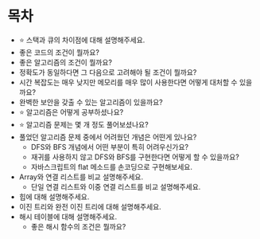 # 목차

- ⭐ 스택과 큐의 차이점에 대해 설명해주세요.
- 좋은 코드의 조건이 뭘까요?
- 좋은 알고리즘의 조건이 뭘까요?
- 정확도가 동일하다면 그 다음으로 고려해야 될 조건이 뭘까요?
- 시간 복잡도는 매우 낮지만 메모리를 매우 많이 사용한다면 어떻게 대처할 수 있을까요?
- 완벽한 보안을 갖출 수 있는 알고리즘이 있을까요?
- ⭐ 알고리즘은 어떻게 공부하셨나요?
- ⭐ 알고리즘 문제는 몇 개 정도 풀어보셨나요?
- 풀었던 알고리즘 문제 중에서 어려웠던 개념은 어떤게 있나요? 
  - DFS와 BFS 개념에서 어떤 부분이 특히 어려우신가요?
  - 재귀를 사용하지 않고 DFS와 BFS를 구현한다면 어떻게 할 수 있을까요?
  - 자바스크립트의 flat 메소드를 손코딩으로 구현해보세요.
- Array와 연결 리스트를 비교 설명해주세요.
  - 단일 연결 리스트와 이중 연결 리스트를 비교 설명해주세요.
- 힙에 대해 설명해주세요.
- 이진 트리와 완전 이진 트리에 대해 설명해주세요.
- 해시 테이블에 대해 설명해주세요.
  - 좋은 해시 함수의 조건은 뭘까요?

# 
